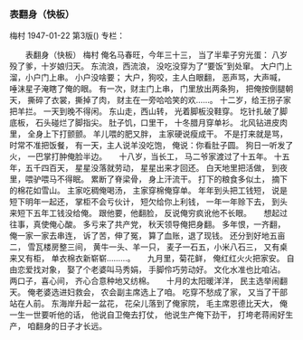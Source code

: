 ### 表翻身（快板）
梅村
1947-01-22
第3版()
专栏：

　　表翻身（快板）
    梅村
    俺名马春旺，今年三十三，
    当了半辈子穷光蛋：
    八岁殁了爹，十岁娘归天。
    东流浪，西流浪，
    没吃没穿为了“要饭”到处窜。
    大户门上溜，小户门上串。
    小户没啥要；
    大户，狗咬，主人白眼翻，
    恶声骂，大声喊，
    唾沫星子淹瞎了俺的眼。
    有一次，财主门上串，
    门里放出两条狗，
    把俺按倒腿朝天，
    撕碎了衣裳，撕掉了肉，
    财主在一旁哈哈笑的欢……。
    十二岁，给王拐子家把羊拦。
    一天到晚不得闲。
    东山走，西山转，
    光着脚板没鞋穿。
    圪针扎破了脚底板，
    石头碰烂了脚指尖。
    肚子饥，口里干，
    十冬腊月穿单衫。
    北风钻进皮肉里，
    全身上下打颤颤。
    羊儿喂的肥又胖，
    主家硬说瘦成干。
    不是打来就是骂，
    时常不准把饭餐，
    有一天，主人说羊没吃饱，
    俺说：你看肚子圆。
    狗日一听发了火，
    一巴掌打肿俺脸半边。
　
    十八岁，当长工，
    马二爷家渡过了十五年。
    十五年，五千四百天，
    星星没落就劳动，
    星星出来才回还。
    白天地里把活做，
    到夜里，喂驴喂马不得眠。
    累断了脊梁骨，
    身上汗流干。
    打下的粮食多似土，
    摘下的棉花如雪山。
    主家吃稠俺喝汤，
    主家穿棉俺穿单。
    年年到头把工钱短，
    说是短下明年一起还，
    掌柜不会亏伙计，
    短欠给你上利钱，
    一年一年赊下去，
    到头来短下五年工钱没给俺。
    跟他要，他翻脸，
    反说俺穷疯讹他不长眼。
　
    想起过往事，真使俺心酸。
    多亏来了共产党，
    秋天领导俺把身翻。
    多年恨，一齐翻，
    俺一家一家去串连，
    诉了苦，伸了冤，
    算了血账，退了现钱。
    还分到好地五亩二，
    雪瓦楼房整三间，
    黄牛一头、羊一只，
    麦子一石五，小米八石三，
    又有桌来又有柜，
    单衣棉衣新崭崭………。
　
    九月里，菊花鲜，
    俺红红火火把家安。
    自由恋爱找对象，
    娶了个老婆叫马秀娟，
    手脚伶巧劳动好。
    文化水准也比咱沾。
    两口子，喜心间，
    齐心合意种地又纺棉。
　
    十月的太阳暖洋洋，
    民主选举闹翻天。
    俺老婆选进妇救会，
    农会副主席选上了咱。
    吃穿不愁成了家，
    又当了干部站在人前。
    东海岸升起一盆花，
    花朵儿落到了俺家院，
    毛主席恩德比天大，
    俺一生一世要听他的话，
    他说自卫俺去打仗，
    他说生产俺下劲干，
    打垮老蒋闹好生产，
    咱翻身的日子才长远。
